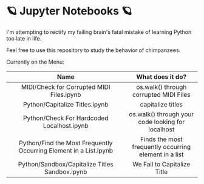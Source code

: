 # 🪐 Jupyter Notebooks 🪐

I'm attempting to rectify my failing brain's fatal mistake of learning Python too late in life.

Feel free to use this repository to study the behavior of chimpanzees.

Currently on the Menu:

Name | What does it do?
:---:|:---:
MIDI/Check for Corrupted MIDI Files.ipynb | os.walk() through corrupted MIDI Files
Python/Capitalize Titles.ipynb | capitalize titles
Python/Check For Hardcoded Localhost.ipynb | os.walk() through your code looking for localhost
Python/Find the Most Frequently Occurring Element in a List.ipynb | Finds the most frequently occurring element in a list 
Python/Sandbox/Capitalize Titles Sandbox.ipynb | We Fail to Capitalize Title
